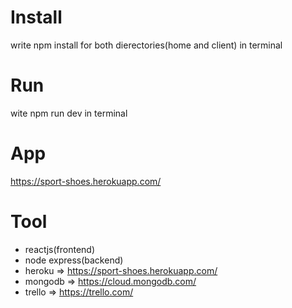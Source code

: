 # Install
write npm install for both dierectories(home and client) in terminal

# Run
wite npm run dev in terminal

# App
https://sport-shoes.herokuapp.com/

# Tool
* reactjs(frontend)
* node express(backend)
* heroku  => https://sport-shoes.herokuapp.com/
* mongodb => https://cloud.mongodb.com/
* trello  => https://trello.com/
